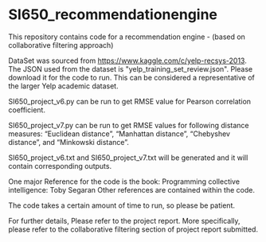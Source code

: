 # SI650_recommendationengine
This repository contains code for a recommendation engine - (based on collaborative filtering approach)

DataSet was sourced from https://www.kaggle.com/c/yelp-recsys-2013.
The JSON used from the dataset is "yelp_training_set_review.json".
Please download it for the code to run. This can be considered a representative of the larger Yelp academic dataset.

SI650_project_v6.py can be run to get RMSE value for Pearson correlation coefficient.

SI650_project_v7.py can be run to get RMSE values for following distance measures:
“Euclidean distance”, “Manhattan distance”, “Chebyshev distance”, and “Minkowski distance”.

SI650_project_v6.txt and SI650_project_v7.txt will be generated and it will contain corresponding outputs.

One major Reference for the code is the book:
Programming collective intelligence: Toby Segaran
Other references are contained within the code.

The code takes a certain amount of time to run, so please be patient.

For further details, Please refer to the project report. 
More specifically, please refer to the collaborative filtering section of project report submitted.  


